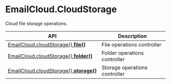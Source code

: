 ﻿# EmailCloud.CloudStorage
Cloud file storage operations.             

API | Description
--- | -----------
[EmailCloud.cloudStorage().**file()**](FileApi_list.md) | File operations controller
[EmailCloud.cloudStorage().**folder()**](FolderApi_list.md) | Folder operations controller
[EmailCloud.cloudStorage().**storage()**](StorageApi_list.md) | Storage operations controller

